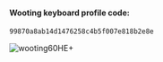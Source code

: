 #### Wooting keyboard profile code:  
```
99870a8ab14d1476258c4b5f007e818b2e8e
```
![wooting60HE+](https://i.ibb.co/TL3gnjZ/wooting.png)

